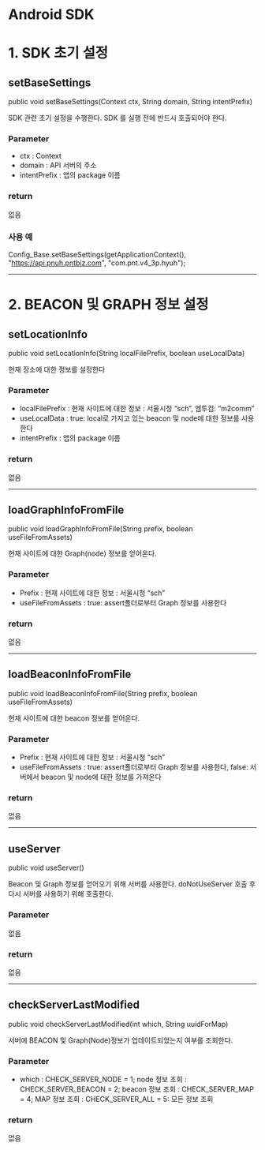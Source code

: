 # Android SDK

# 1.	SDK 초기 설정
## setBaseSettings

public void setBaseSettings(Context ctx, String domain, String intentPrefix)

SDK 관련 초기 설정을 수행한다. SDK 를 실행 전에 반드시 호출되어야 한다.

### Parameter
- ctx : Context
- domain : API 서버의 주소
- intentPrefix : 앱의 package 이름

### return
없음

### 사용 예 
Config_Base.setBaseSettings(getApplicationContext(), "https://api.pnuh.pntbiz.com", "com.pnt.v4_3p.hyuh");

---

# 2. BEACON 및 GRAPH 정보 설정
## setLocationInfo
public void setLocationInfo(String localFilePrefix, boolean useLocalData)

현재 장소에 대한 정보를 설정한다

### Parameter
- localFilePrefix : 현재 사이트에 대한 정보 : 서울시청 “sch”, 엠투컴: “m2comm”
- useLocalData : true: local로 가지고 있는 beacon 및 node에 대한 정보를 사용한다
- intentPrefix : 앱의 package 이름

### return
없음

---

## loadGraphInfoFromFile
public void loadGraphInfoFromFile(String prefix, boolean useFileFromAssets)

현재 사이트에 대한 Graph(node) 정보를 얻어온다.

### Parameter
- Prefix : 현재 사이트에 대한 정보 : 서울시청 “sch”
- useFileFromAssets  : true: assert폴더로부터 Graph 정보를 사용한다

### return
없음

---

## loadBeaconInfoFromFile
public void loadBeaconInfoFromFile(String prefix, boolean useFileFromAssets)

현재 사이트에 대한 beacon 정보를 얻어온다.

### Parameter
- Prefix : 현재 사이트에 대한 정보 : 서울시청 “sch”
- useFileFromAssets  : true: assert폴더로부터 Graph 정보를 사용한다, false: 서버에서 beacon 및 node에 대한 정보를 가져온다

### return
없음

---

## useServer
public void useServer()

Beacon 및 Graph 정보를 얻어오기 위해 서버를 사용한다. doNotUseServer 호출 후 다시 서버를 사용하기 위해 호출한다.

### Parameter
없음

### return
없음

---

## checkServerLastModified
public void checkServerLastModified(int which, String uuidForMap)

서버에 BEACON 및 Graph(Node)정보가 업데이트되었는지 여부를 조회한다.

### Parameter
- which  : CHECK_SERVER_NODE = 1; node 정보 조회
         : CHECK_SERVER_BEACON = 2; beacon 정보 조회
         : CHECK_SERVER_MAP = 4; MAP 정보 조회
         : CHECK_SERVER_ALL = 5: 모든 정보 조회


### return
없음

